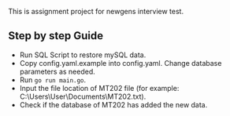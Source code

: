 This is assignment project for newgens interview test.

## Step by step Guide
- Run SQL Script to restore mySQL data.
- Copy config.yaml.example into config.yaml. Change database parameters as needed.
- Run `go run main.go`.
- Input the file location of MT202 file (for example: C:\Users\User\Documents\MT202.txt).
- Check if the database of MT202 has added the new data.